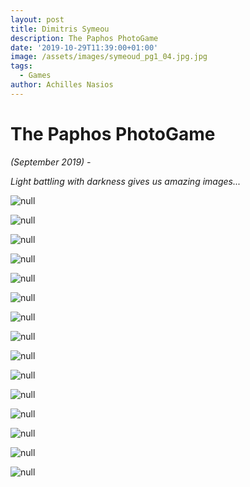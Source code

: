 ```yaml
---
layout: post
title: Dimitris Symeou
description: The Paphos PhotoGame
date: '2019-10-29T11:39:00+01:00'
image: /assets/images/symeoud_pg1_04.jpg.jpg
tags:
  - Games
author: Achilles Nasios
---
```

# The Paphos PhotoGame

_(September 2019) -_

_Light battling with darkness gives us amazing images..._

![null](/assets/images/symeoud_pg1_01.jpg.jpg)

![null](/assets/images/symeoud_pg1_03.jpg.jpg)

![null](/assets/images/symeoud_pg1_04.jpg.jpg)

![null](/assets/images/symeoud_pg1_05.jpg.jpg)

![null](/assets/images/symeoud_pg1_06.jpg.jpg)

![null](/assets/images/symeoud_pg1_07.jpg.jpg)

![null](/assets/images/symeoud_pg1_08.jpg.jpg)

![null](/assets/images/symeoud_pg1_09.jpg.jpg)

![null](/assets/images/symeoud_pg1_010.jpg.jpg)

![null](/assets/images/symeoud_pg1_011.jpg.jpg)

![null](/assets/images/symeoud_pg1_012.jpg.jpg)

![null](/assets/images/symeoud_pg1_013.jpg.jpg)

![null](/assets/images/symeoud_pg1_014.-jpg.jpg)

![null](/assets/images/symeoud_pg1_015.jpg.jpg)

![null](/assets/images/symeoud_pg1_016.jpg.jpg)
